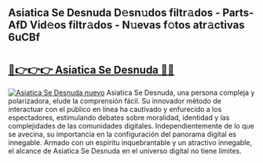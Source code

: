 ## Asiatica Se Desnuda D𝚎sn𝚞dos filtr𝚊dos - Parts-AfD Vid𝚎os filtr𝚊dos - N𝚞evas f𝚘tos atr𝚊ctivas 6uCBf

# <h2><a href="http://mbbzz26.tromn.icu/?c=Asiatica+Se+Desnuda">🔗👉👉👉 Asiatica Se Desnuda 🔗🔗</a></h2>

[![Asiatica Se Desnuda nuevo](https://i.imgur.com/pEAQMta.gif)](http://mbbzz26.tromn.icu/?c=Asiatica+Se+Desnuda)
Asiatica Se Desnuda, una persona compleja y polarizadora, elude la comprensión fácil. Su innovador método de interactuar con el público en línea ha cautivado y enfurecido a los espectadores, estimulando debates sobre moralidad, identidad y las complejidades de las comunidades digitales. Independientemente de lo que se avecina, su importancia en la configuración del panorama digital es innegable. Armado con un espíritu inquebrantable y un atractivo innegable, el alcance de Asiatica Se Desnuda en el universo digital no tiene límites.

